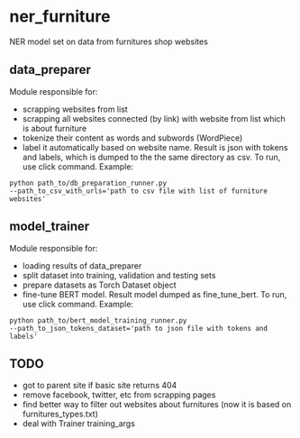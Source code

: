 # ner_furniture
NER model set on data from furnitures shop websites

## data_preparer
Module responsible for: 
 - scrapping websites from list
 - scrapping all websites connected (by link) with website from list which is about furniture
 - tokenize their content as words and subwords (WordPiece)
 - label it automatically based on website name. 
Result is json with tokens and labels, which is dumped to the the same directory as csv.
To run, use click command. Example:
```
python path_to/db_preparation_runner.py
--path_to_csv_with_urls='path to csv file with list of furniture websites'
```

## model_trainer
Module responsible for: 
 - loading results of data_preparer
 - split dataset into training, validation and testing sets
 - prepare datasets as Torch Dataset object
 - fine-tune BERT model. 
Result model dumped as fine_tune_bert.
To run, use click command. Example:
```
python path_to/bert_model_training_runner.py
--path_to_json_tokens_dataset='path to json file with tokens and labels'
```

## TODO
- got to parent site if basic site returns 404
- remove facebook, twitter, etc from scrapping pages
- find better way to filter out websites about furnitures (now it is based on furnitures_types.txt)
- deal with Trainer training_args
